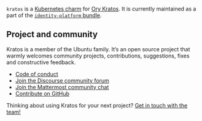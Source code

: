 `kratos` is a [Kubernetes charm](https://juju.is/docs/olm/charmed-operator) for [Ory Kratos](https://github.com/ory/kratos). It is currently maintained as a part of the [`identity-platform` bundle](https://charmhub.io/identity-platform).

## Project and community

Kratos is a member of the Ubuntu family. It’s an open source project that warmly welcomes community projects, contributions, suggestions, fixes and constructive feedback.

- [Code of conduct](https://ubuntu.com/community/code-of-conduct)
- [Join the Discourse community forum](https://discourse.charmhub.io/tag/identity)
- [Join the Mattermost community chat](https://chat.charmhub.io/charmhub/channels/iam-platform)
- [Contribute on GitHub](https://github.com/canonical/kratos-operator)


Thinking about using Kratos for your next project? [Get in touch with the team!](https://chat.charmhub.io/charmhub/channels/iam-platform)